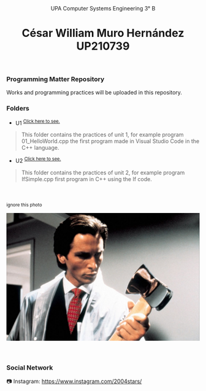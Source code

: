 <div align ="center">
UPA Computer Systems Engineering 3° B
</div>

## 
<h1 align=center>
César William Muro Hernández<br>UP210739
</h1>
<br>

### Programming Matter Repository
Works and programming practices will be uploaded in this repository.
<br>

### Folders
- U1 <sup>[Click here to see.](https://github.com/UP210739/UP210739_CPP/tree/main/U1)</sup>
> This folder contains the practices of unit 1, for example program 01_HelloWorld.cpp the first program made in Visual Studio Code in the C++ language.
- U2 <sup>[Click here to see.](https://github.com/UP210739/UP210739_CPP/tree/main/U2)</sup>
> This folder contains the practices of unit 2, for example program IfSimple.cpp first program in C++ using the If code.
<br>

<sub>ignore this photo</sub><br>
<div align ="center">
<img src="/Image/AmericanPsycho2000.jpg"/>
</div>
<br>

# 
### Social Network
:camera: Instagram: https://www.instagram.com/2004stars/
